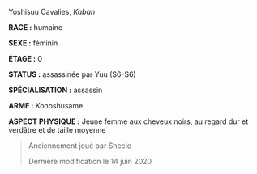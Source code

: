Yoshisuu Cavalies, *Kaban*

**RACE :** humaine

**SEXE :** féminin

**ÉTAGE :** 0

**STATUS :** assassinée par Yuu (S6-S6)

**SPÉCIALISATION :** assassin

**ARME :** Konoshusame

**ASPECT PHYSIQUE :** Jeune femme aux cheveux noirs, au regard dur et verdâtre et de taille moyenne

> Anciennement joué par Sheele
> 
> Dernière modification le 14 juin 2020
